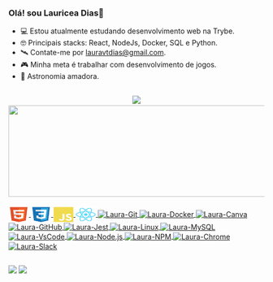 ### Olá! sou Lauricea Dias👋


- 💻 Estou atualmente estudando desenvolvimento web na Trybe.
- 🤓 Principais stacks: React, NodeJs, Docker, SQL e Python.
- 🛰️ Contate-me por lauravtdias@gmail.com.
- 🎮 Minha meta é trabalhar com desenvolvimento de jogos.
- 🔭 Astronomia amadora.

##

<div align="center">
  <a href="https://github.com/Laura-dias388">
  <img height="180em" src="https://github-readme-stats.vercel.app/api?username=Laura-dias388&show_icons=true&theme=merko&include_all_commits=true&count_private=true"/>
  <a href="https://github.com/Laura-dias388">
  <img height="180em" width="800em" src="https://github-readme-stats.vercel.app/api/top-langs/?username=Laura-dias388&layout=compact&langs_count=7&theme=merko"/>
</div>
  
<div style="display: inline_block"><br>
  <img align="center" alt="Laura-HTML" height="30" width="40" src="https://raw.githubusercontent.com/devicons/devicon/master/icons/html5/html5-original.svg">
  <img align="center" alt="Laura-CSS" height="30" width="40" src="https://raw.githubusercontent.com/devicons/devicon/master/icons/css3/css3-original.svg">
  <img align="center" alt="Laura-Js" height="30" width="40" src="https://raw.githubusercontent.com/devicons/devicon/master/icons/javascript/javascript-plain.svg">
  <img align="center" alt="Laura-React" height="30" width="40" src="https://raw.githubusercontent.com/devicons/devicon/master/icons/react/react-original.svg">
  <img align="center" alt="Laura-Git" height="30" width="40" src="https://cdn.jsdelivr.net/gh/devicons/devicon/icons/git/git-original.svg" />
  <img align="center" alt="Laura-Docker" height="30" width="40" src="https://cdn.jsdelivr.net/gh/devicons/devicon/icons/docker/docker-original.svg" />
  <img align="center" alt="Laura-Canva" height="30" width="40" src="https://cdn.jsdelivr.net/gh/devicons/devicon/icons/canva/canva-original.svg" />
  <img align="center" alt="Laura-GitHub" height="30" width="40" src="https://cdn.jsdelivr.net/gh/devicons/devicon/icons/github/github-original-wordmark.svg" />
  <img align="center" alt="Laura-Jest" height="30" width="40" src="https://cdn.jsdelivr.net/gh/devicons/devicon/icons/jest/jest-plain.svg" />
  <img align="center" alt="Laura-Linux" height="30" width="40" src="https://cdn.jsdelivr.net/gh/devicons/devicon/icons/linux/linux-original.svg" />
  <img align="center" alt="Laura-MySQL" height="30" width="40" src="https://cdn.jsdelivr.net/gh/devicons/devicon/icons/mysql/mysql-original-wordmark.svg" />
  <img align="center" alt="Laura-VsCode" height="30" width="40" src="https://cdn.jsdelivr.net/gh/devicons/devicon/icons/vscode/vscode-original.svg" />
  <img align="center" alt="Laura-Node.js" height="30" width="40" src="https://cdn.jsdelivr.net/gh/devicons/devicon/icons/nodejs/nodejs-original.svg" />
  <img align="center" alt="Laura-NPM" height="30" width="40" src="https://cdn.jsdelivr.net/gh/devicons/devicon/icons/npm/npm-original-wordmark.svg" />
  <img align="center" alt="Laura-Chrome" height="30" width="40" src="https://cdn.jsdelivr.net/gh/devicons/devicon/icons/chrome/chrome-original.svg" />
  <img align="center" alt="Laura-Slack" height="30" width="40" src="https://cdn.jsdelivr.net/gh/devicons/devicon/icons/slack/slack-original.svg" />
</div>
  
  ##

<div>
  <a href="mailto:lauravtdias@gmail.com"><img src="https://img.shields.io/badge/Gmail-D14836?style=for-the-badge&logo=gmail&logoColor=white" target="_blank"></a>
  <a href="https://www.linkedin.com/in/lauricea-dias-83ba72207" target="_blank"><img src="https://img.shields.io/badge/-LinkedIn-%230077B5?style=for-the-badge&logo=linkedin&logoColor=white" target="_blank"></a>
</div>  

